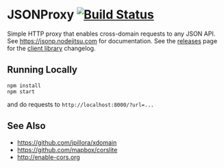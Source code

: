 # JSONProxy [![Build Status](https://travis-ci.org/afeld/jsonp.png?branch=master)](https://travis-ci.org/afeld/jsonp)

Simple HTTP proxy that enables cross-domain requests to any JSON API.  See https://jsonp.nodejitsu.com for documentation.  See the [releases](https://github.com/afeld/jsonp/releases) page for the [client library](jsonp.js) changelog.

## Running Locally

```
npm install
npm start
```

and do requests to `http://localhost:8000/?url=...`

## See Also

* https://github.com/jpillora/xdomain
* https://github.com/mapbox/corslite
* http://enable-cors.org
